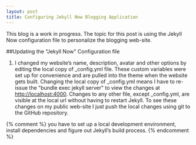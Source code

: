 ```yaml
---
layout: post
title: Configuring Jekyll Now Blogging Application
---
```

This blog is a work in progress.  The topic for this post is using the Jekyll Now configuration file to personalize the blogging web-site.



##Updating the "Jekyll Now" Configuration file
1. I changed my website’s name, description, avatar and other options by editing the local copy of _config.yml file.
These custom variables were set up for convenience and are pulled into the theme when the website gets built.
Changing the local copy of _config.yml means I have to re-issue the "bundle exec jekyll server" to view the changes at [http://localhost:4000](http://localhost:4000).
Changes to any other file, except _config.yml, are visible at the local url without having to restart Jekyll.
To see these changes on my public web-site I just push the local changes using git to the GitHub repository.



{% comment %}
you have to set up a local development environment, install dependencies and figure out Jekyll’s build process.
{% endcomment %}









